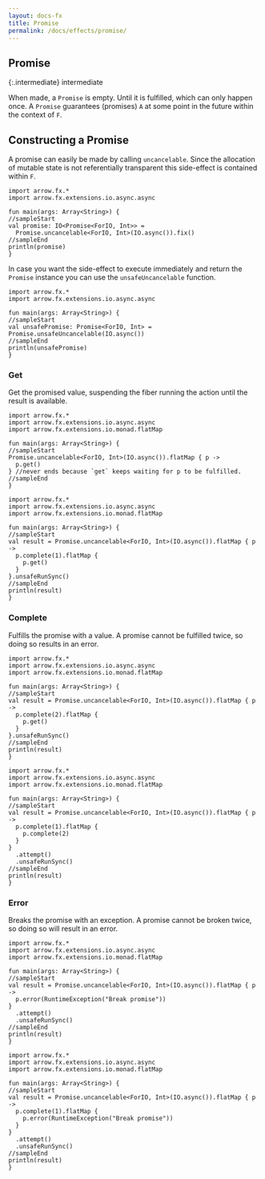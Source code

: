 ```yaml
---
layout: docs-fx
title: Promise
permalink: /docs/effects/promise/
---
```


## Promise

{:.intermediate}
intermediate

When made, a `Promise` is empty. Until it is fulfilled, which can only happen once.
A `Promise` guarantees (promises) `A` at some point in the future within the context of `F`.

## Constructing a Promise

A promise can easily be made by calling `uncancelable`.
Since the allocation of mutable state is not referentially transparent this side-effect is contained within `F`.

```kotlin:ank:playground
import arrow.fx.*
import arrow.fx.extensions.io.async.async

fun main(args: Array<String>) {
//sampleStart
val promise: IO<Promise<ForIO, Int>> =
  Promise.uncancelable<ForIO, Int>(IO.async()).fix()
//sampleEnd
println(promise)
}
```

In case you want the side-effect to execute immediately and return the `Promise` instance you can use the `unsafeUncancelable` function.

```kotlin:ank:playground
import arrow.fx.*
import arrow.fx.extensions.io.async.async

fun main(args: Array<String>) {
//sampleStart
val unsafePromise: Promise<ForIO, Int> = Promise.unsafeUncancelable(IO.async())
//sampleEnd
println(unsafePromise)
}
```

### Get

Get the promised value, suspending the fiber running the action until the result is available.

```kotlin:ank:playground
import arrow.fx.*
import arrow.fx.extensions.io.async.async
import arrow.fx.extensions.io.monad.flatMap

fun main(args: Array<String>) {
//sampleStart
Promise.uncancelable<ForIO, Int>(IO.async()).flatMap { p ->
  p.get()
} //never ends because `get` keeps waiting for p to be fulfilled.
//sampleEnd
}
```

```kotlin:ank:playground
import arrow.fx.*
import arrow.fx.extensions.io.async.async
import arrow.fx.extensions.io.monad.flatMap

fun main(args: Array<String>) {
//sampleStart
val result = Promise.uncancelable<ForIO, Int>(IO.async()).flatMap { p ->
  p.complete(1).flatMap {
    p.get()
  }
}.unsafeRunSync()
//sampleEnd
println(result)
}
```

### Complete

Fulfills the promise with a value. A promise cannot be fulfilled twice, so doing so results in an error.

```kotlin:ank:playground
import arrow.fx.*
import arrow.fx.extensions.io.async.async
import arrow.fx.extensions.io.monad.flatMap

fun main(args: Array<String>) {
//sampleStart
val result = Promise.uncancelable<ForIO, Int>(IO.async()).flatMap { p ->
  p.complete(2).flatMap {
    p.get()
  }
}.unsafeRunSync()
//sampleEnd
println(result)
}
```

```kotlin:ank:playground
import arrow.fx.*
import arrow.fx.extensions.io.async.async
import arrow.fx.extensions.io.monad.flatMap

fun main(args: Array<String>) {
//sampleStart
val result = Promise.uncancelable<ForIO, Int>(IO.async()).flatMap { p ->
  p.complete(1).flatMap {
    p.complete(2)
  }
}
  .attempt()
  .unsafeRunSync()
//sampleEnd
println(result)
}
```

### Error

Breaks the promise with an exception. A promise cannot be broken twice, so doing so will result in an error.

```kotlin:ank:playground
import arrow.fx.*
import arrow.fx.extensions.io.async.async
import arrow.fx.extensions.io.monad.flatMap

fun main(args: Array<String>) {
//sampleStart
val result = Promise.uncancelable<ForIO, Int>(IO.async()).flatMap { p ->
  p.error(RuntimeException("Break promise"))
}
  .attempt()
  .unsafeRunSync()
//sampleEnd
println(result)
}
```

```kotlin:ank:playground
import arrow.fx.*
import arrow.fx.extensions.io.async.async
import arrow.fx.extensions.io.monad.flatMap

fun main(args: Array<String>) {
//sampleStart
val result = Promise.uncancelable<ForIO, Int>(IO.async()).flatMap { p ->
  p.complete(1).flatMap {
    p.error(RuntimeException("Break promise"))
  }
}
  .attempt()
  .unsafeRunSync()
//sampleEnd
println(result)
}
```
